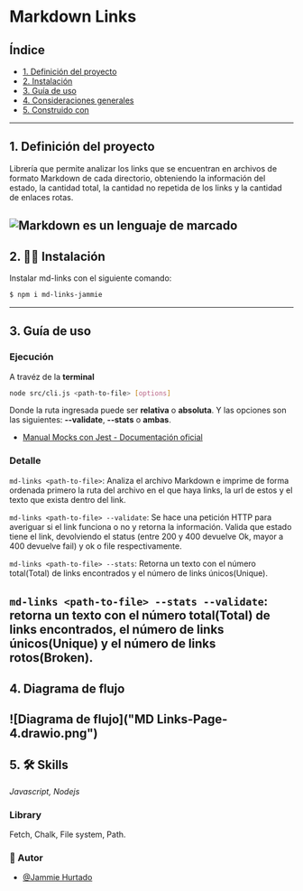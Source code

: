 # Markdown Links

## Índice

- [1. Definición del proyecto](MD-LINKS.png.#1-definición-del-proyecto)
- [2. Instalación](#2-instalación)
- [3. Guía de uso](#3-guía-de-uso)
- [4. Consideraciones generales](#4-diagrama-de-flujo)
- [5. Construido con](#5-construido-con)
---
## 1. Definición del proyecto

Librería que permite analizar los links que se encuentran en archivos de formato Markdown de cada directorio, obteniendo la información del estado, la cantidad total, la cantidad no repetida de los links y la cantidad de enlaces rotas.

![Markdown](https://css-tricks.com/wp-content/uploads/2016/01/choose-markdown.jpg) es un lenguaje de marcado
---
## 2. 👩‍💻 Instalación

Instalar md-links con el siguiente comando:

```bash
$ npm i md-links-jammie
```
---
## 3. Guía de uso
### Ejecución

A travéz de la **terminal**

```bash
node src/cli.js <path-to-file> [options]
```
Donde la ruta ingresada puede ser **relativa** o **absoluta**.
Y las opciones son las siguientes:
**--validate**, **--stats** o **ambas**.

  - [Manual Mocks con Jest - Documentación oficial](https://jestjs.io/docs/es-ES/manual-mocks)
### Detalle

`md-links <path-to-file>`: Analiza el archivo Markdown e imprime de forma ordenada primero la ruta del archivo en el que haya links, la url de estos y el texto que exista dentro del link.

`md-links <path-to-file> --validate`: Se hace una petición HTTP para averiguar si el link funciona o no y retorna la información. Valida que estado tiene el link, devolviendo el status (entre 200 y 400 devuelve Ok, mayor a 400 devuelve fail) y ok o file respectivamente.

`md-links <path-to-file> --stats`: Retorna un texto con el número total(Total) de links encontrados y el número de links únicos(Unique).

`md-links <path-to-file> --stats --validate`: retorna un texto con el número total(Total) de links encontrados, el número de links únicos(Unique) y el número de links rotos(Broken).
---
## 4. Diagrama de flujo

![Diagrama de flujo]("MD Links-Page-4.drawio.png")
---
## 5. 🛠 Skills
_Javascript, Nodejs_
### Library
Fetch, Chalk, File system, Path.
### 🚀 Autor
- [@Jammie Hurtado](https://github.com/Emmigumi)

